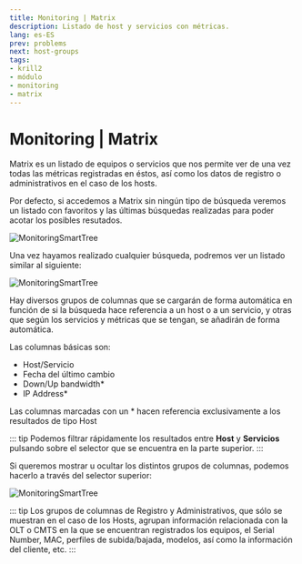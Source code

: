 ```yaml
---
title: Monitoring | Matrix
description: Listado de host y servicios con métricas.
lang: es-ES
prev: problems
next: host-groups
tags:
- krill2
- módulo
- monitoring
- matrix
---
```

# Monitoring | Matrix

Matrix es un listado de equipos o servicios que nos permite ver de una vez todas las métricas registradas en éstos, así como los datos de registro o administrativos en el caso de los hosts.

Por defecto, si accedemos a Matrix sin ningún tipo de búsqueda veremos un listado con favoritos y las últimas búsquedas realizadas para poder acotar los posibles resutados.

![MonitoringSmartTree](/img/krill2/monitoring/1101.png)

Una vez hayamos realizado cualquier búsqueda, podremos ver un listado similar al siguiente:

![MonitoringSmartTree](/img/krill2/monitoring/1102.png)

Hay diversos grupos de columnas que se cargarán de forma automática en función de si la búsqueda hace referencia a un host o a un servicio, y otras que según los servicios y métricas que se tengan, se añadirán de forma automática.

Las columnas básicas son:

- Host/Servicio
- Fecha del último cambio
- Down/Up bandwidth*
- IP Address*

Las columnas marcadas con un * hacen referencia exclusivamente a los resultados de tipo Host

::: tip
Podemos filtrar rápidamente los resultados entre **Host** y **Servicios** pulsando sobre el selector que se encuentra en la parte superior.
:::

Si queremos mostrar u ocultar los distintos grupos de columnas, podemos hacerlo a través del selector superior:

![MonitoringSmartTree](/img/krill2/monitoring/1103.png)

::: tip
Los grupos de columnas de Registro y Administrativos, que sólo se muestran en el caso de los Hosts, agrupan información relacionada con la OLT o CMTS en la que se encuentran registrados los equipos, el Serial Number, MAC, perfiles de subida/bajada, modelos, así como la información del cliente, etc.
:::
